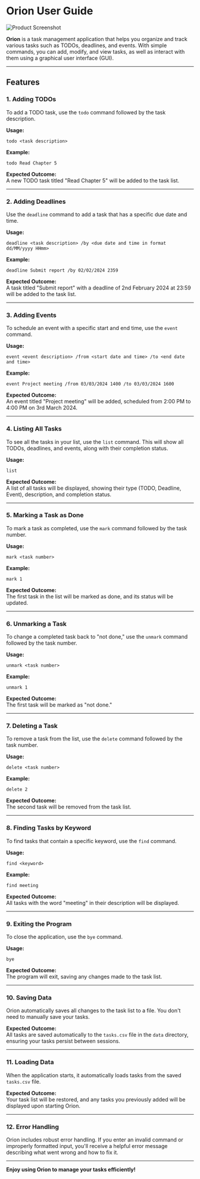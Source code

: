 # Orion User Guide

![Product Screenshot](path/to/screenshot.png)

**Orion** is a task management application that helps you organize and track various tasks such as TODOs, deadlines, and events. With simple commands, you can add, modify, and view tasks, as well as interact with them using a graphical user interface (GUI).

---

## Features

### 1. Adding TODOs

To add a TODO task, use the `todo` command followed by the task description.

**Usage:**

`todo <task description>`

**Example:**

`todo Read Chapter 5`

**Expected Outcome:**  
A new TODO task titled "Read Chapter 5" will be added to the task list.

---

### 2. Adding Deadlines

Use the `deadline` command to add a task that has a specific due date and time.

**Usage:**

`deadline <task description> /by <due date and time in format dd/MM/yyyy HHmm>`

**Example:**

`deadline Submit report /by 02/02/2024 2359`

**Expected Outcome:**  
A task titled "Submit report" with a deadline of 2nd February 2024 at 23:59 will be added to the task list.

---

### 3. Adding Events

To schedule an event with a specific start and end time, use the `event` command.

**Usage:**

`event <event description> /from <start date and time> /to <end date and time>`

**Example:**

`event Project meeting /from 03/03/2024 1400 /to 03/03/2024 1600`

**Expected Outcome:**  
An event titled "Project meeting" will be added, scheduled from 2:00 PM to 4:00 PM on 3rd March 2024.

---

### 4. Listing All Tasks

To see all the tasks in your list, use the `list` command. This will show all TODOs, deadlines, and events, along with their completion status.

**Usage:**

`list`

**Expected Outcome:**  
A list of all tasks will be displayed, showing their type (TODO, Deadline, Event), description, and completion status.

---

### 5. Marking a Task as Done

To mark a task as completed, use the `mark` command followed by the task number.

**Usage:**

`mark <task number>`

**Example:**

`mark 1`

**Expected Outcome:**  
The first task in the list will be marked as done, and its status will be updated.

---

### 6. Unmarking a Task

To change a completed task back to "not done," use the `unmark` command followed by the task number.

**Usage:**

`unmark <task number>`

**Example:**

`unmark 1`

**Expected Outcome:**  
The first task will be marked as "not done."

---

### 7. Deleting a Task

To remove a task from the list, use the `delete` command followed by the task number.

**Usage:**

`delete <task number>`

**Example:**

`delete 2`

**Expected Outcome:**  
The second task will be removed from the task list.

---

### 8. Finding Tasks by Keyword

To find tasks that contain a specific keyword, use the `find` command.

**Usage:**

`find <keyword>`

**Example:**

`find meeting`

**Expected Outcome:**  
All tasks with the word "meeting" in their description will be displayed.

---

### 9. Exiting the Program

To close the application, use the `bye` command.

**Usage:**

`bye`

**Expected Outcome:**  
The program will exit, saving any changes made to the task list.

---

### 10. Saving Data

Orion automatically saves all changes to the task list to a file. You don't need to manually save your tasks.

**Expected Outcome:**  
All tasks are saved automatically to the `tasks.csv` file in the `data` directory, ensuring your tasks persist between sessions.

---

### 11. Loading Data

When the application starts, it automatically loads tasks from the saved `tasks.csv` file.

**Expected Outcome:**  
Your task list will be restored, and any tasks you previously added will be displayed upon starting Orion.

---

### 12. Error Handling

Orion includes robust error handling. If you enter an invalid command or improperly formatted input, you'll receive a helpful error message describing what went wrong and how to fix it.

---

**Enjoy using Orion to manage your tasks efficiently!**

